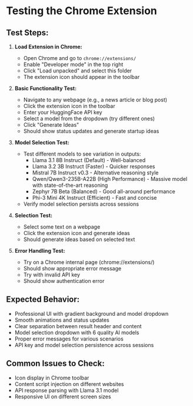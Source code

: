 # Testing the Chrome Extension

## Test Steps:

1. **Load Extension in Chrome:**
   - Open Chrome and go to `chrome://extensions/`
   - Enable "Developer mode" in the top right
   - Click "Load unpacked" and select this folder
   - The extension icon should appear in the toolbar

2. **Basic Functionality Test:**
   - Navigate to any webpage (e.g., a news article or blog post)
   - Click the extension icon in the toolbar
   - Enter your HuggingFace API key
   - Select a model from the dropdown (try different ones)
   - Click "Generate Ideas"
   - Should show status updates and generate startup ideas

3. **Model Selection Test:**
   - Test different models to see variation in outputs:
     - Llama 3.1 8B Instruct (Default) - Well-balanced
     - Llama 3.2 3B Instruct (Faster) - Quicker responses
     - Mistral 7B Instruct v0.3 - Alternative reasoning style
     - Qwen/Qwen3-235B-A22B (High Performance) - Massive model with state-of-the-art reasoning
     - Zephyr 7B Beta (Balanced) - Good all-around performance
     - Phi-3 Mini 4K Instruct (Efficient) - Fast and concise
   - Verify model selection persists across sessions

3. **Selection Test:**
   - Select some text on a webpage
   - Click the extension icon and generate ideas
   - Should generate ideas based on selected text

4. **Error Handling Test:**
   - Try on a Chrome internal page (chrome://extensions/)
   - Should show appropriate error message
   - Try with invalid API key
   - Should show authentication error

## Expected Behavior:
- Professional UI with gradient background and model dropdown
- Smooth animations and status updates
- Clear separation between result header and content
- Model selection dropdown with 6 quality AI models
- Proper error messages for various scenarios
- API key and model selection persistence across sessions

## Common Issues to Check:
- Icon display in Chrome toolbar
- Content script injection on different websites
- API response parsing with Llama 3.1 model
- Responsive UI on different screen sizes
